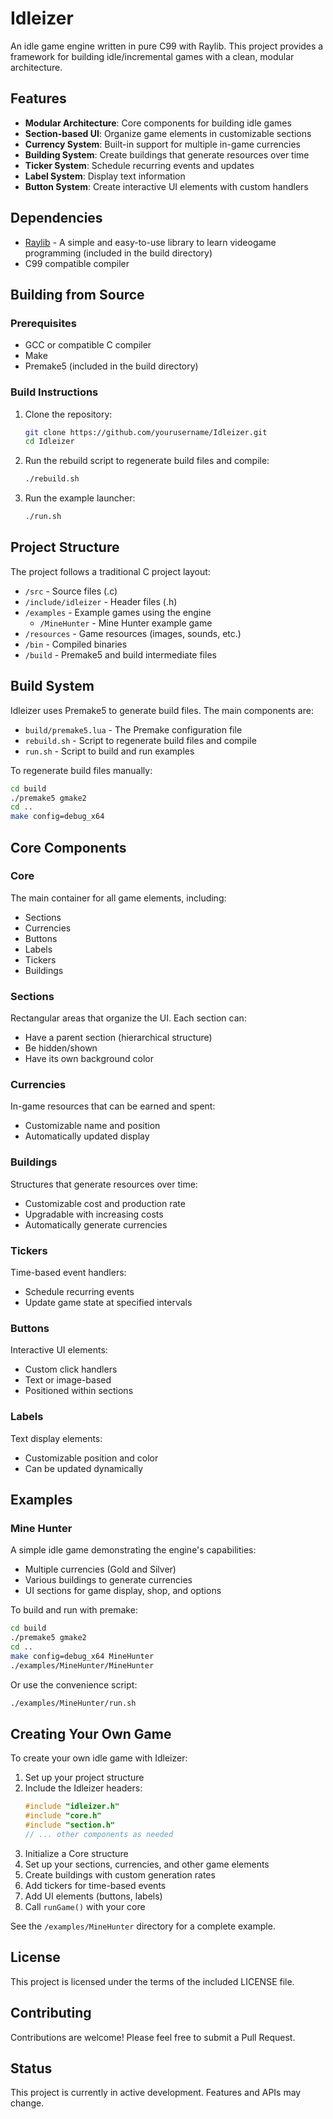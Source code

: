 # Idleizer

An idle game engine written in pure C99 with Raylib. This project provides a framework for building idle/incremental games with a clean, modular architecture.

## Features

- **Modular Architecture**: Core components for building idle games
- **Section-based UI**: Organize game elements in customizable sections
- **Currency System**: Built-in support for multiple in-game currencies
- **Building System**: Create buildings that generate resources over time
- **Ticker System**: Schedule recurring events and updates
- **Label System**: Display text information
- **Button System**: Create interactive UI elements with custom handlers

## Dependencies

- [Raylib](https://www.raylib.com/) - A simple and easy-to-use library to learn videogame programming (included in the build directory)
- C99 compatible compiler

## Building from Source

### Prerequisites

- GCC or compatible C compiler
- Make
- Premake5 (included in the build directory)

### Build Instructions

1. Clone the repository:
   ```bash
   git clone https://github.com/yourusername/Idleizer.git
   cd Idleizer
   ```

2. Run the rebuild script to regenerate build files and compile:
   ```bash
   ./rebuild.sh
   ```

3. Run the example launcher:
   ```bash
   ./run.sh
   ```

## Project Structure

The project follows a traditional C project layout:

- `/src` - Source files (.c)
- `/include/idleizer` - Header files (.h)
- `/examples` - Example games using the engine
  - `/MineHunter` - Mine Hunter example game
- `/resources` - Game resources (images, sounds, etc.)
- `/bin` - Compiled binaries
- `/build` - Premake5 and build intermediate files

## Build System

Idleizer uses Premake5 to generate build files. The main components are:

- `build/premake5.lua` - The Premake configuration file
- `rebuild.sh` - Script to regenerate build files and compile
- `run.sh` - Script to build and run examples

To regenerate build files manually:

```bash
cd build
./premake5 gmake2
cd ..
make config=debug_x64
```

## Core Components

### Core

The main container for all game elements, including:
- Sections
- Currencies
- Buttons
- Labels
- Tickers
- Buildings

### Sections

Rectangular areas that organize the UI. Each section can:
- Have a parent section (hierarchical structure)
- Be hidden/shown
- Have its own background color

### Currencies

In-game resources that can be earned and spent:
- Customizable name and position
- Automatically updated display

### Buildings

Structures that generate resources over time:
- Customizable cost and production rate
- Upgradable with increasing costs
- Automatically generate currencies

### Tickers

Time-based event handlers:
- Schedule recurring events
- Update game state at specified intervals

### Buttons

Interactive UI elements:
- Custom click handlers
- Text or image-based
- Positioned within sections

### Labels

Text display elements:
- Customizable position and color
- Can be updated dynamically

## Examples

### Mine Hunter

A simple idle game demonstrating the engine's capabilities:
- Multiple currencies (Gold and Silver)
- Various buildings to generate currencies
- UI sections for game display, shop, and options

To build and run with premake:

```bash
cd build
./premake5 gmake2
cd ..
make config=debug_x64 MineHunter
./examples/MineHunter/MineHunter
```

Or use the convenience script:

```bash
./examples/MineHunter/run.sh
```

## Creating Your Own Game

To create your own idle game with Idleizer:

1. Set up your project structure
2. Include the Idleizer headers:
   ```c
   #include "idleizer.h"
   #include "core.h"
   #include "section.h"
   // ... other components as needed
   ```
3. Initialize a Core structure
4. Set up your sections, currencies, and other game elements
5. Create buildings with custom generation rates
6. Add tickers for time-based events
7. Add UI elements (buttons, labels)
8. Call `runGame()` with your core

See the `/examples/MineHunter` directory for a complete example.

## License

This project is licensed under the terms of the included LICENSE file.

## Contributing

Contributions are welcome! Please feel free to submit a Pull Request.

## Status

This project is currently in active development. Features and APIs may change.
